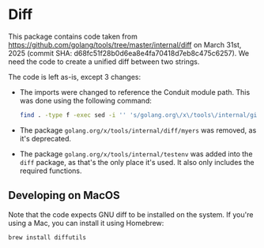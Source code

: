 # Diff

This package contains code taken from <https://github.com/golang/tools/tree/master/internal/diff>
on March 31st, 2025 (commit SHA: d68fc51f28b0d6ea8e4fa70418d7eb8c475c6257). We
need the code to create a unified diff between two strings.

The code is left as-is, except 3 changes:

- The imports were changed to reference the Conduit module path. This was done
  using the following command:

  ```sh
  find . -type f -exec sed -i '' 's/golang.org\/x\/tools\/internal/github.com\/conduitio\/conduit\/pkg\/plugin\/processor\/builtin\/internal/g' {} +
  ```

- The package `golang.org/x/tools/internal/diff/myers` was removed, as it's deprecated.

- The package `golang.org/x/tools/internal/testenv` was added into the `diff` package,
  as that's the only place it's used. It also only includes the required functions.

## Developing on MacOS

Note that the code expects GNU diff to be installed on the system. If you're
using a Mac, you can install it using Homebrew:

```sh
brew install diffutils
```